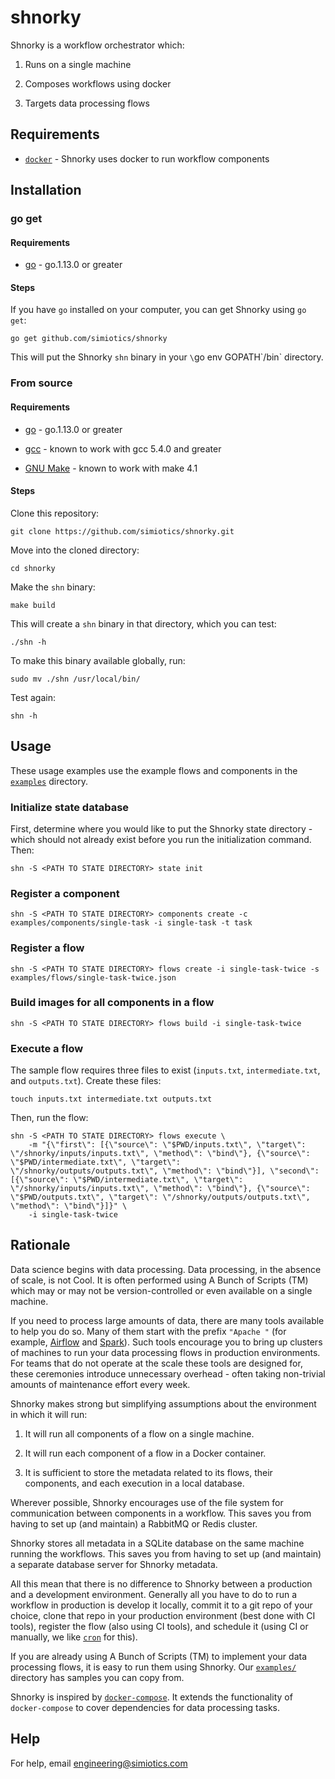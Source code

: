 # shnorky

Shnorky is a workflow orchestrator which:

1. Runs on a single machine

2. Composes workflows using docker

3. Targets data processing flows


## Requirements

+ [`docker`](https://docs.docker.com/install/) - Shnorky uses docker to run workflow components

## Installation

### go get

#### Requirements

+ [go](https://golang.org/) - go.1.13.0 or greater

#### Steps

If you have `go` installed on your computer, you can get Shnorky using `go get`:
```
go get github.com/simiotics/shnorky
```

This will put the Shnorky `shn` binary in your `\`go env GOPATH\`/bin` directory.

### From source

#### Requirements

+ [go](https://golang.org/) - go.1.13.0 or greater

+ [gcc](https://gcc.gnu.org/) - known to work with gcc 5.4.0 and greater

+ [GNU Make](https://www.gnu.org/software/make/) - known to work with make 4.1

#### Steps

Clone this repository:
```
git clone https://github.com/simiotics/shnorky.git
```

Move into the cloned directory:
```
cd shnorky
```

Make the `shn` binary:
```
make build
```

This will create a `shn` binary in that directory, which you can test:
```
./shn -h
```

To make this binary available globally, run:
```
sudo mv ./shn /usr/local/bin/
```

Test again:
```
shn -h
```

## Usage

These usage examples use the example flows and components in the [`examples`](./examples) directory.

### Initialize state database

First, determine where you would like to put the Shnorky state directory - which should not already
exist before you run the initialization command. Then:

```
shn -S <PATH TO STATE DIRECTORY> state init
```

### Register a component

```
shn -S <PATH TO STATE DIRECTORY> components create -c examples/components/single-task -i single-task -t task
```

### Register a flow

```
shn -S <PATH TO STATE DIRECTORY> flows create -i single-task-twice -s examples/flows/single-task-twice.json
```

### Build images for all components in a flow

```
shn -S <PATH TO STATE DIRECTORY> flows build -i single-task-twice
```

### Execute a flow

The sample flow requires three files to exist (`inputs.txt`, `intermediate.txt`, and `outputs.txt`).
Create these files:
```
touch inputs.txt intermediate.txt outputs.txt
```

Then, run the flow:
```
shn -S <PATH TO STATE DIRECTORY> flows execute \
    -m "{\"first\": [{\"source\": \"$PWD/inputs.txt\", \"target\": \"/shnorky/inputs/inputs.txt\", \"method\": \"bind\"}, {\"source\": \"$PWD/intermediate.txt\", \"target\": \"/shnorky/outputs/outputs.txt\", \"method\": \"bind\"}], \"second\": [{\"source\": \"$PWD/intermediate.txt\", \"target\": \"/shnorky/inputs/inputs.txt\", \"method\": \"bind\"}, {\"source\": \"$PWD/outputs.txt\", \"target\": \"/shnorky/outputs/outputs.txt\", \"method\": \"bind\"}]}" \
    -i single-task-twice
```

## Rationale

Data science begins with data processing. Data processing, in the absence of scale, is not Cool. It
is often performed using A Bunch of Scripts (TM) which may or may not be version-controlled or even
available on a single machine.

If you need to process large amounts of data, there are many tools available to help you do so. Many
of them start with the prefix `"Apache "` (for example, [Airflow](https://airflow.apache.org/) and
[Spark](https://spark.apache.org/)). Such tools encourage you to bring up clusters of machines to
run your data processing flows in production environments. For teams that do not operate at the
scale these tools are designed for, these ceremonies introduce unnecessary overhead - often taking
non-trivial amounts of maintenance effort every week.

Shnorky makes strong but simplifying assumptions about the environment in which it will run:

1. It will run all components of a flow on a single machine.

2. It will run each component of a flow in a Docker container.

3. It is sufficient to store the metadata related to its flows, their components, and each execution
in a local database.

Wherever possible, Shnorky encourages use of the file system for communication between components in
a workflow. This saves you from having to set up (and maintain) a RabbitMQ or Redis cluster.

Shnorky stores all metadata in a SQLite database on the same machine running the workflows. This
saves you from having to set up (and maintain) a separate database server for Shnorky metadata.

All this mean that there is no difference to Shnorky between a production and a development
environment. Generally all you have to do to run a workflow in production is develop it locally,
commit it to a git repo of your choice, clone that repo in your production environment (best done
with CI tools), register the flow (also using CI tools), and schedule it (using CI or manually, we
like [`cron`](https://en.wikipedia.org/wiki/Cron) for this).

If you are already using A Bunch of Scripts (TM) to implement your data processing flows, it is easy
to run them using Shnorky. Our [`examples/`](./examples) directory has samples you can copy from.

Shnorky is inspired by [`docker-compose`](https://github.com/docker/compose). It extends the
functionality of `docker-compose` to cover dependencies for data processing tasks.

## Help

For help, email engineering@simiotics.com
